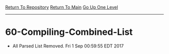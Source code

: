[Return To Repository](https://github.com/deathbybandaid/piholeparser/blob/master/)
[Return To Main](https://github.com/deathbybandaid/piholeparser/blob/master/RecentRunLogs/README.md)
[Go Up One Level](https://github.com/deathbybandaid/piholeparser/blob/master/RecentRunLogs/listgenscripts/60-Writing-Additional-Lists.md)
____________________________________
# 60-Compiling-Combined-List
* All Parsed List Removed. Fri 1 Sep 00:59:55 EDT 2017
